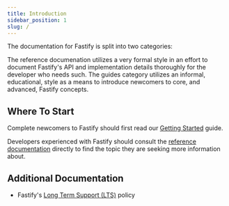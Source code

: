 ```yaml
---
title: Introduction
sidebar_position: 1
slug: /
---
```


The documentation for Fastify is split into two categories:

The reference documenation utilizes a very formal style in an effort to document
Fastify's API and implementation details thoroughly for the developer who
needs such. The guides category utilizes an informal, educational, style as
a means to introduce newcomers to core, and advanced, Fastify concepts.

## Where To Start

Complete newcomers to Fastify should first read our [Getting Started](./Guides/Getting-Started.md) guide.

Developers experienced with Fastify should consult the
[reference documentation](./Reference/index.md) directly to find the topic they are
seeking more information about.

## Additional Documentation

- Fastify's [Long Term Support (LTS)](./Reference/LTS.md) policy
